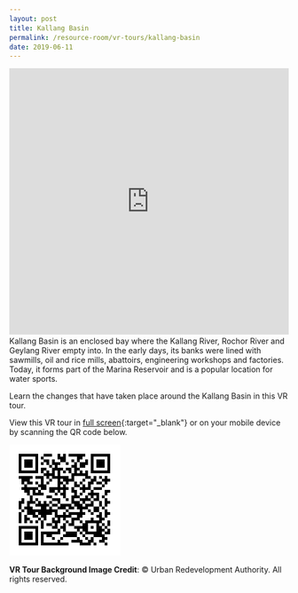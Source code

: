 ```yaml
---
layout: post
title: Kallang Basin
permalink: /resource-room/vr-tours/kallang-basin
date: 2019-06-11
---
```


<iframe width="100%" height="480px" src="https://poly.google.com/view/e1B6x8DtSt9/embed?chrome=min" frameborder="0" style="border:none;" allowvr="yes" allow="vr; xr; accelerometer; magnetometer; gyroscope; autoplay;" allowfullscreen mozallowfullscreen="true" webkitallowfullscreen="true" onmousewheel="" ></iframe>
Kallang Basin is an enclosed bay where the Kallang River, Rochor River and Geylang River empty into. In the early days, its banks were lined with sawmills, oil and rice mills, abattoirs, engineering workshops and factories. Today, it forms part of the Marina Reservoir and is a popular location for water sports.

Learn the changes that have taken place around the Kallang Basin in this VR tour.

View this VR tour in [full screen](https://poly.google.com/u/2/view/e1B6x8DtSt9){:target="_blank"} or on your mobile device by scanning the QR code below.

<img src="/images/qr-staging-kallang-vr.png" alt="qr-staging-kallang-vr" style="width:200px;" />

**VR Tour Background Image Credit**: © Urban Redevelopment Authority. All rights reserved.
